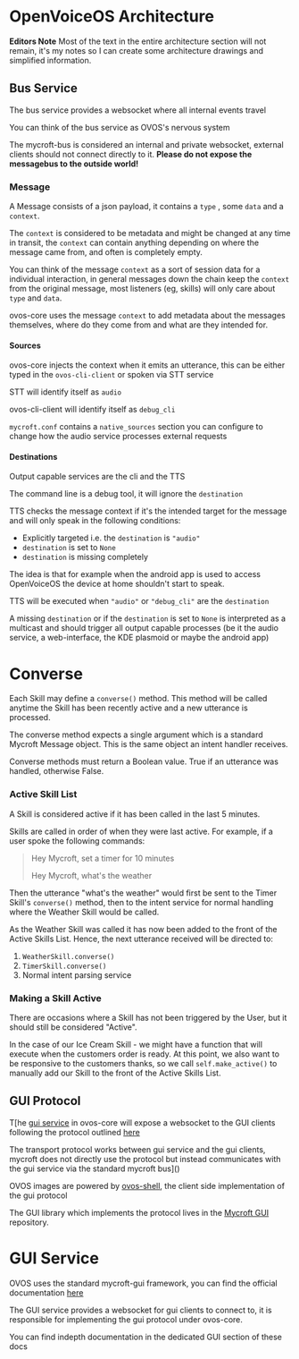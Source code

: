 # OpenVoiceOS Architecture
**Editors Note**
Most of the text in the entire architecture section will not remain, it's my notes so I can create some architecture drawings and simplified information.

## Bus Service

The bus service provides a websocket where all internal events travel

You can think of the bus service as OVOS's nervous system

The mycroft-bus is considered an internal and private websocket, external clients should not connect directly to it.  **Please do not expose the messagebus to the outside world!**

### Message
A Message consists of a json payload, it contains a `type` , some `data` and a `context`. 

The `context` is considered to be metadata and might be changed at any time in transit, the `context` can contain anything depending on where the message came from, and often is completely empty. 

You can think of the message `context` as a sort of session data for a individual interaction, in general messages down the chain keep the `context` from the original message, most listeners (eg, skills) will only care about `type` and `data`. 

ovos-core uses the message `context` to add metadata about the messages themselves, where do they come from and what are they intended for.

#### Sources

ovos-core injects the context when it emits an utterance, this can be either typed in the `ovos-cli-client` or spoken via STT service

STT will identify itself as `audio`

ovos-cli-client will identify itself as `debug_cli`

`mycroft.conf` contains a `native_sources` section you can configure to change how the audio service processes external requests

#### Destinations

Output capable services are the cli and the TTS

The command line is a debug tool, it will ignore the `destination`

TTS checks the message context if it's the intended target for the message and will only speak in the following conditions:

- Explicitly targeted i.e. the `destination` is `"audio"`
- `destination` is set to `None`
- `destination` is missing completely

The idea is that for example when the android app is used to access OpenVoiceOS the device at home shouldn't start to speak.

TTS will be executed when `"audio"` or `"debug_cli"` are the `destination`

A missing `destination` or if the `destination` is set to `None` is interpreted as a multicast and should trigger all output capable processes (be it the audio service, a web-interface, the KDE plasmoid or maybe the android app)


# Converse

Each Skill may define a `converse()` method. This method will be called anytime the Skill has been recently active and a new utterance is processed.&#x20;

The converse method expects a single argument which is a standard Mycroft Message object. This is the same object an intent handler receives.

Converse methods must return a Boolean value. True if an utterance was handled, otherwise False.

### Active Skill List

A Skill is considered active if it has been called in the last 5 minutes.

Skills are called in order of when they were last active. For example, if a user spoke the following commands:

> Hey Mycroft, set a timer for 10 minutes
>
> Hey Mycroft, what's the weather

Then the utterance "what's the weather" would first be sent to the Timer Skill's `converse()` method, then to the intent service for normal handling where the Weather Skill would be called.

As the Weather Skill was called it has now been added to the front of the Active Skills List. Hence, the next utterance received will be directed to:

1. `WeatherSkill.converse()`
2. `TimerSkill.converse()`
3. Normal intent parsing service

### Making a Skill Active

There are occasions where a Skill has not been triggered by the User, but it should still be considered "Active".

In the case of our Ice Cream Skill - we might have a function that will execute when the customers order is ready. At this point, we also want to be responsive to the customers thanks, so we call `self.make_active()` to manually add our Skill to the front of the Active Skills List.

## GUI Protocol

T[he [gui service](https://github.com/OpenVoiceOS/ovos-core/tree/dev/mycroft/gui) in ovos-core will expose a websocket to
the GUI clients following the protocol outlined [here](https://github.com/MycroftAI/mycroft-gui/blob/master/transportProtocol.md)

The transport protocol works between gui service and the gui clients, mycroft does not directly use the protocol but instead communicates with the gui service via the standard mycroft bus]()

OVOS images are powered by [ovos-shell](https://openvoiceos.github.io/community-docs/shell/), the client side
implementation of the gui protocol

The GUI library which implements the protocol lives in the [Mycroft GUI](https://github.com/OpenVoiceOS/mycroft-gui) repository.

# GUI Service

OVOS uses the standard mycroft-gui framework, you can find the official
documentation [here](https://mycroft-ai.gitbook.io/docs/skill-development/displaying-information/mycroft-gui)

The GUI service provides a websocket for gui clients to connect to, it is responsible for implementing the gui protocol
under ovos-core.

You can find indepth documentation in the dedicated GUI section of these docs